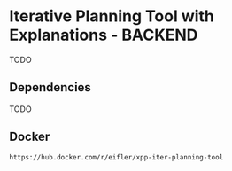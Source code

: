 # Iterative Planning Tool with Explanations - BACKEND

TODO

## Dependencies

TODO

## Docker

`https://hub.docker.com/r/eifler/xpp-iter-planning-tool`
